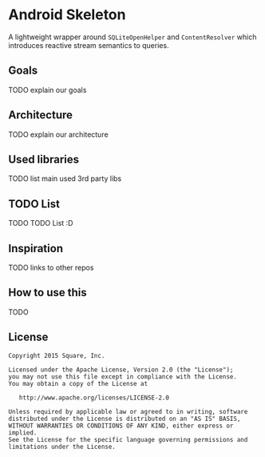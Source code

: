 Android Skeleton
========

A lightweight wrapper around `SQLiteOpenHelper` and `ContentResolver` which introduces reactive
stream semantics to queries.


Goals
-----

TODO explain our goals

Architecture
-----

TODO explain our architecture

Used libraries
-----

TODO list main used 3rd party libs

TODO List
-----

TODO TODO List :D


Inspiration
-----

TODO links to other repos


How to use this
-----

TODO

License
-------

    Copyright 2015 Square, Inc.

    Licensed under the Apache License, Version 2.0 (the "License");
    you may not use this file except in compliance with the License.
    You may obtain a copy of the License at

       http://www.apache.org/licenses/LICENSE-2.0

    Unless required by applicable law or agreed to in writing, software
    distributed under the License is distributed on an "AS IS" BASIS,
    WITHOUT WARRANTIES OR CONDITIONS OF ANY KIND, either express or implied.
    See the License for the specific language governing permissions and
    limitations under the License.

